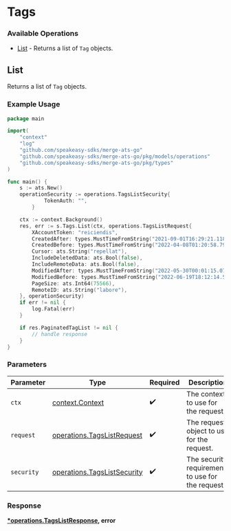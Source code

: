 # Tags

### Available Operations

* [List](#list) - Returns a list of `Tag` objects.

## List

Returns a list of `Tag` objects.

### Example Usage

```go
package main

import(
	"context"
	"log"
	"github.com/speakeasy-sdks/merge-ats-go"
	"github.com/speakeasy-sdks/merge-ats-go/pkg/models/operations"
	"github.com/speakeasy-sdks/merge-ats-go/pkg/types"
)

func main() {
    s := ats.New()
    operationSecurity := operations.TagsListSecurity{
            TokenAuth: "",
        }

    ctx := context.Background()
    res, err := s.Tags.List(ctx, operations.TagsListRequest{
        XAccountToken: "reiciendis",
        CreatedAfter: types.MustTimeFromString("2021-09-01T16:29:21.118Z"),
        CreatedBefore: types.MustTimeFromString("2022-04-08T01:20:58.799Z"),
        Cursor: ats.String("repellat"),
        IncludeDeletedData: ats.Bool(false),
        IncludeRemoteData: ats.Bool(false),
        ModifiedAfter: types.MustTimeFromString("2022-05-30T00:01:15.072Z"),
        ModifiedBefore: types.MustTimeFromString("2022-06-19T18:12:14.535Z"),
        PageSize: ats.Int64(75566),
        RemoteID: ats.String("labore"),
    }, operationSecurity)
    if err != nil {
        log.Fatal(err)
    }

    if res.PaginatedTagList != nil {
        // handle response
    }
}
```

### Parameters

| Parameter                                                                  | Type                                                                       | Required                                                                   | Description                                                                |
| -------------------------------------------------------------------------- | -------------------------------------------------------------------------- | -------------------------------------------------------------------------- | -------------------------------------------------------------------------- |
| `ctx`                                                                      | [context.Context](https://pkg.go.dev/context#Context)                      | :heavy_check_mark:                                                         | The context to use for the request.                                        |
| `request`                                                                  | [operations.TagsListRequest](../../models/operations/tagslistrequest.md)   | :heavy_check_mark:                                                         | The request object to use for the request.                                 |
| `security`                                                                 | [operations.TagsListSecurity](../../models/operations/tagslistsecurity.md) | :heavy_check_mark:                                                         | The security requirements to use for the request.                          |


### Response

**[*operations.TagsListResponse](../../models/operations/tagslistresponse.md), error**


